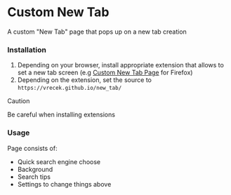 # Custom New Tab
A custom "New Tab" page that pops up on a new tab creation

### Installation
1. Depending on your browser, install appropriate extension that allows to set a new tab screen (e.g [Custom New Tab Page](https://addons.mozilla.org/en-US/firefox/addon/custom-new-tab-page/) for Firefox)  
2. Depending on the extension, set the source to `https://vrecek.github.io/new_tab/`
> [!CAUTION]
> Be careful when installing extensions

### Usage
Page consists of:  
- Quick search engine choose  
- Background  
- Search tips  
- Settings to change things above  
